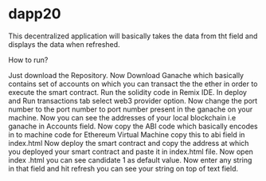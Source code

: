 # dapp20

This decentralized application will basically takes the data from tht field and displays the data when refreshed.

How to run?

Just download the Repository.
Now Download Ganache which basically contains set of accounts on which you can transact the the ether in order to execute the smart contract.
Run the solidity code in Remix IDE.
In deploy and Run transactions tab select web3 provider option.
Now change the port number to the port number to port  number present in the ganache on your machine.
Now you can see the addresses of your local blockchain i.e ganache in Accounts field.
Now copy the ABI code which basically encodes in to machine code for Ethereum Virtual Machine copy this to abi field in index.html
Now deploy the smart contract and copy the address at which you deployed your smart contract and paste it in index.html file.
Now open index .html you can see candidate 1 as default value.
Now enter any string in that field and hit refresh you can see your string on top of text field.


